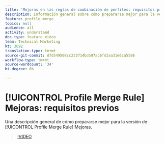 ```yaml
---
title: 'Mejoras en las reglas de combinación de perfiles: requisitos previos'
description: Información general sobre cómo prepararse mejor para la versión de las mejoras de las reglas de combinación de Perfiles.
feature: profile merge
topics: null
audience: all
activity: understand
doc-type: feature video
team: Technical Marketing
kt: 3692
translation-type: tm+mt
source-git-commit: dfd549508cc223714bdb07ac6fd2aa31e6ca5586
workflow-type: tm+mt
source-wordcount: '34'
ht-degree: 0%

---
```



# [!UICONTROL Profile Merge Rule] Mejoras: requisitos previos

Una descripción general de cómo prepararse mejor para la versión de [!UICONTROL Profile Merge Rule] Mejoras.

>[!VIDEO](https://video.tv.adobe.com/v/28971/?quality=12)
